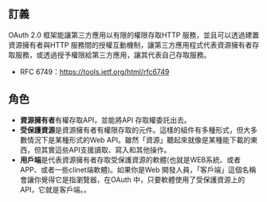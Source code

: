 
## 訂義

OAuth 2.0 框架能讓第三方應用以有限的權限存取HTTP 服務，並且可以透過建置資源擁有者與HTTP 服務間的授權互動機制，讓第三方應用程式代表資源擁有者存取服務，或透過授予權限給第三方應用，讓其代表自己存取服務。

- RFC 6749：https://tools.ietf.org/html/rfc6749

## 角色

- ****資源擁有者****有權存取API，並能將API 存取權委託出去。
- ****受保護資源****是資源擁有者有權限存取的元件。這樣的組件有多種形式，但大多數情況下是某種形式的Web API。雖然「資源」聽起來就像是某種能下載的東西，但其實這些API支援讀取、寫入和其他操作。
- ****用戶端****是代表資源擁有者存取受保護資源的軟體(也就是WEB系統、或者APP、或者一些clinet端軟體)。如果你是Web 開發人員，「客戶端」這個名稱會讓你覺得它是指瀏覽器，在OAuth 中，只要軟體使用了受保護資源上的API，它就是客戶端。。



